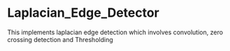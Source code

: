 # Laplacian_Edge_Detector
This implements laplacian edge detection which involves convolution, zero crossing detection and Thresholding
